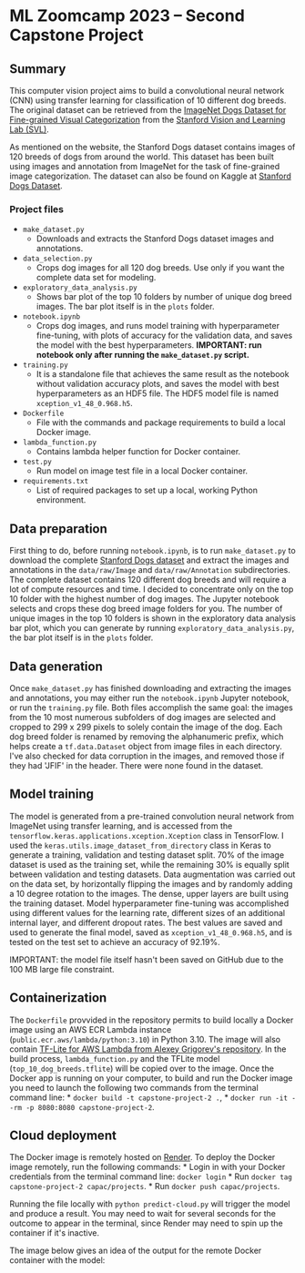 # ML Zoomcamp 2023 – Second Capstone Project

## Summary

This computer vision project aims to build a convolutional neural network (CNN) using transfer learning for classification of 10 different dog breeds. The original dataset can be retrieved from the [ImageNet Dogs Dataset for Fine-grained Visual Categorization](http://vision.stanford.edu/aditya86/ImageNetDogs "http://vision.stanford.edu/aditya86/ImageNetDogs") from the [Stanford Vision and Learning Lab (SVL)](https://svl.stanford.edu/ "https://svl.stanford.edu/").

As mentioned on the website, the Stanford Dogs dataset contains images of 120 breeds of dogs from around the world. This dataset has been built using images and annotation from ImageNet for the task of fine-grained image categorization. The dataset can also be found on Kaggle at [Stanford Dogs Dataset](https://www.kaggle.com/datasets/jessicali9530/stanford-dogs-dataset/ "https://www.kaggle.com/datasets/jessicali9530/stanford-dogs-dataset/").

### Project files

* `make_dataset.py`
    * Downloads and extracts the Stanford Dogs dataset images and annotations.
* `data_selection.py`
    * Crops dog images for all 120 dog breeds. Use only if you want the complete data set for modeling.
* `exploratory_data_analysis.py`
    * Shows bar plot of the top 10 folders by number of unique dog breed images. The bar plot itself is in the `plots` folder.
* `notebook.ipynb`
    * Crops dog images, and runs model training with hyperparameter fine-tuning, with plots of accuracy for the validation data, and saves the model with the best hyperparameters. **IMPORTANT: run notebook only after running the `make_dataset.py` script.**
* `training.py`
    * It is a standalone file that achieves the same result as the notebook without validation accuracy plots, and saves the model with best hyperparameters as an HDF5 file. The HDF5 model file is named `xception_v1_48_0.968.h5`.
* `Dockerfile`
    * File with the commands and package requirements to build a local Docker image.
* `lambda_function.py`
    * Contains lambda helper function for Docker container.
* `test.py`
    * Run model on image test file in a local Docker container.
* `requirements.txt`
    * List of required packages to set up a local, working Python environment.

## Data preparation

First thing to do, before running `notebook.ipynb`, is to run `make_dataset.py` to download the complete [Stanford Dogs dataset](http://vision.stanford.edu/aditya86/ImageNetDogs "http://vision.stanford.edu/aditya86/ImageNetDogs") and extract the images and annotations in the `data/raw/Image` and `data/raw/Annotation` subdirectories. The complete dataset contains 120 different dog breeds and will require a lot of compute resources and time. I decided to concentrate only on the top 10 folder with the highest number of dog images. The Jupyter notebook selects and crops these dog breed image folders for you. The number of unique images in the top 10 folders is shown in the exploratory data analysis bar plot, which you can generate by running `exploratory_data_analysis.py`, the bar plot itself is in the `plots` folder.

## Data generation

Once `make_dataset.py` has finished downloading and extracting the images and annotations, you may either run the `notebook.ipynb` Jupyter notebook, or run the `training.py` file. Both files accomplish the same goal: the images from the 10 most numerous subfolders of dog images are selected and cropped to 299 x 299 pixels to solely contain the image of the dog. Each dog breed folder is renamed by removing the alphanumeric prefix, which helps create a `tf.data.Dataset` object from image files in each directory. I've also checked for data corruption in the images, and removed those if they had 'JFIF' in the header. There were none found in the dataset.

## Model training

The model is generated from a pre-trained convolution neural network from ImageNet using transfer learning, and is accessed from the `tensorflow.keras.applications.xception.Xception` class in TensorFlow. I used the `keras.utils.image_dataset_from_directory` class in Keras to generate a training, validation and testing dataset split. 70% of the image dataset is used as the training set, while the remaining 30% is equally split between validation and testing datasets. Data augmentation was carried out on the data set, by horizontally flipping the images and by randomly adding a 10 degree rotation to the images. The dense, upper layers are built using the training dataset. Model hyperparameter fine-tuning was accomplished using different values for the learning rate, different sizes of an additional internal layer, and different dropout rates. The best values are saved and used to generate the final model, saved as `xception_v1_48_0.968.h5`, and is tested on the test set to achieve an accuracy of 92.19%.

IMPORTANT: the model file itself hasn't been saved on GitHub due to the 100 MB large file constraint.

## Containerization

The `Dockerfile` provvided in the repository permits to build locally a Docker image using an AWS ECR Lambda instance (`public.ecr.aws/lambda/python:3.10`) in Python 3.10. The image will also contain [TF-Lite for AWS Lambda from Alexey Grigorev's repository](https://github.com/alexeygrigorev/tflite-aws-lambda "https://github.com/alexeygrigorev/tflite-aws-lambda"). In the build process, `lambda_function.py` and the TFLite model (`top_10_dog_breeds.tflite`) will be copied over to the image. Once the Docker app is running on your computer, to build and run the Docker image you need to launch the following two commands from the terminal command line:
    * `docker build -t capstone-project-2 .`,
    * `docker run -it --rm -p 8080:8080 capstone-project-2`.

## Cloud deployment

The Docker image is remotely hosted on [Render](https://render.com/ "https://render.com/"). To deploy the Docker image remotely, run the following commands:
    * Login in with your Docker credentials from the terminal command line: `docker login`
    * Run `docker tag capstone-project-2 capac/projects`.
    * Run `docker push capac/projects`.

Running the file locally with `python predict-cloud.py` will trigger the model and produce a result. You may need to wait for several seconds for the outcome to appear in the terminal, since Render may need to spin up the container if it's inactive.

The image below gives an idea of the output for the remote Docker container with the model:

